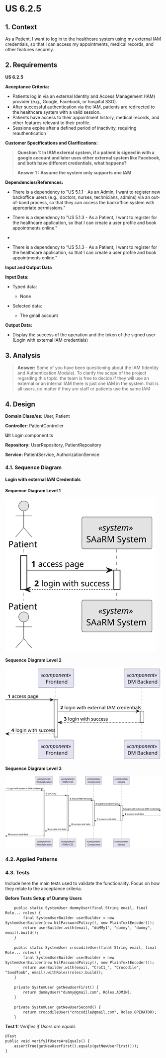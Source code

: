 # US 6.2.5


## 1. Context

As a Patient, I want to log in to the healthcare system using my external IAM credentials, so that I can access my appointments, medical records, and other features securely.

## 2. Requirements

**US 6.2.5** 

**Acceptance Criteria:** 

- Patients log in via an external Identity and Access Management (IAM) provider (e.g., Google, Facebook, or hospital SSO). 
- After successful authentication via the IAM, patients are redirected to the healthcare system with a valid session.
- Patients have access to their appointment history, medical records, and other features relevant to their profile.
- Sessions expire after a defined period of inactivity, requiring reauthentication

**Customer Specifications and Clarifications:**

> **Question 1: In IAM external system, if a patient is signed in with a google account and later uses other external system like Facebook, and both have different credentials, what happens?**
>
> **Answer 1 : Assume the system only supports one IAM** 


**Dependencies/References:**

* There is a dependency to "US 5.1.1 - As an Admin, I want to register new backoffice users (e.g., doctors, nurses, technicians, admins) via an out-of-band process, so that they can access the backoffice system with appropriate permissions."

* There is a dependency to "US 5.1.3 - As a Patient, I want to register for the healthcare application, so that I can create a user profile and book appointments online."
* 
* There is a dependency to "US 5.1.3 - As a Patient, I want to register for the healthcare application, so that I can create a user profile and book appointments online."

**Input and Output Data**

**Input Data:**

* Typed data:
    * None


* Selected data:
    * The gmail account


**Output Data:**
* Display the success of the operation and the token of the signed user (Login with external IAM credentials)

## 3. Analysis


> **Answer:** Some of you have been questioning about the IAM (Identity and Authentication Module). To clarify the scope of the project regarding this topic:
the team is free to decide if they will use an external or an internal IAM
there is just one IAM in the system. that is all users, no matter if they are staff or patients use the same IAM



[//]: # (### 3.1. Domain Model)

[//]: # (![sub domain model]&#40;us1000-sub-domain-model.svg&#41;)

## 4. Design


**Domain Class/es:** User, Patient

**Controller:** PatientController

**UI:** Login.component.ts

**Repository:**	UserRepository, PatientRepository

**Service:** PatientService, AuthorizationService



### 4.1. Sequence Diagram

#### Login with external IAM Credentials

**Sequence Diagram Level 1**

![Sequence Diagram Level 1](sequence-diagram-1.svg "Actor and System")

**Sequence Diagram Level 2**

![Sequence Diagram Level 2](sequence-diagram-2.svg "FrontEnd and BackEnd")

**Sequence Diagram Level 3**

![Sequence Diagram Level 3](sequence-diagram-3.svg "Login with External Credentials")




[//]: # (### 4.2. Class Diagram)

[//]: # ()
[//]: # (![a class diagram]&#40;us1000-class-diagram.svg "A Class Diagram"&#41;)

### 4.2. Applied Patterns

### 4.3. Tests

Include here the main tests used to validate the functionality. Focus on how they relate to the acceptance criteria.



**Before Tests** **Setup of Dummy Users**

```
    public static SystemUser dummyUser(final String email, final Role... roles) {
        final SystemUserBuilder userBuilder = new SystemUserBuilder(new NilPasswordPolicy(), new PlainTextEncoder());
        return userBuilder.with(email, "duMMy1", "dummy", "dummy", email).build();
    }

    public static SystemUser crocodileUser(final String email, final Role... roles) {
        final SystemUserBuilder userBuilder = new SystemUserBuilder(new NilPasswordPolicy(), new PlainTextEncoder());
        return userBuilder.with(email, "CroC1_", "Crocodile", "SandTomb", email).withRoles(roles).build();
    }

    private SystemUser getNewUserFirst() {
        return dummyUser("dummy@gmail.com", Roles.ADMIN);
    }

    private SystemUser getNewUserSecond() {
        return crocodileUser("crocodile@gmail.com", Roles.OPERATOR);
    }

```

**Test 1:** *Verifies if Users are equals*


```
@Test
public void verifyIfUsersAreEquals() {
    assertTrue(getNewUserFirst().equals(getNewUserFirst()));
}
````


[//]: # (## 5. Implementation)

[//]: # ()
[//]: # ()
[//]: # (### Methods in the ListUsersController)

[//]: # (* **Iterable<SystemUser> filteredUsersOfBackOffice&#40;&#41;**  this method filters to list all backoffice users)

[//]: # ()
[//]: # ()
[//]: # ()
[//]: # (### Methods in the AddUsersController)

[//]: # ()
[//]: # (* **Role[] getRoleTypes&#40;&#41;** this method list the roles to choose for the User)

[//]: # ()
[//]: # (* **SystemUser addUser&#40;final String email, final String password, final String firstName,)

[//]: # (  final String lastName, final Set<Role> roles, final Calendar createdOn&#41;**  this method send the information to create the User.)

[//]: # ()
[//]: # (* **String generatePassword&#40;&#41;** this method automatically generate a password for the User. )

[//]: # ()
[//]: # ()
[//]: # ()
[//]: # (### Methods in the DeactivateUsersController)

[//]: # ()
[//]: # (* **Iterable<SystemUser> activeUsers&#40;&#41;** this method list all the activated Users. )

[//]: # ()
[//]: # (* **Iterable<SystemUser> deactiveUsers&#40;&#41;** this method list all the deactivated Users.)

[//]: # ()
[//]: # (* **SystemUser activateUser&#40;final SystemUser user&#41;** this method activate the chosen User.)

[//]: # ()
[//]: # (* **SystemUser deactivateUser&#40;final SystemUser user&#41;** this method deactivate the chosen User. )

[//]: # ()
[//]: # ()
[//]: # (## 6. Integration/Demonstration)



[//]: # (## 7. Observations)

[//]: # ()
[//]: # (*This section should be used to include any content that does not fit any of the previous sections.*)

[//]: # ()
[//]: # (*The team should present here, for instance, a critical perspective on the developed work including the analysis of alternative solutions or related works*)

[//]: # ()
[//]: # (*The team should include in this section statements/references regarding third party works that were used in the development this work.*)